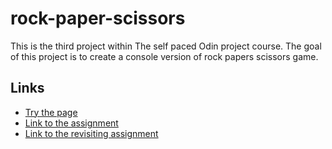 # rock-paper-scissors
This is the third project within The self paced Odin project course. The goal of this project is to create a console version of rock papers scissors game. 

## Links
- [Try the page](https://shefleris.github.io/odin-rock-paper-scissors)
- [Link to the assignment](https://www.theodinproject.com/lessons/foundations-rock-paper-scissors)
- [Link to the revisiting assignment](https://www.theodinproject.com/lessons/foundations-revisiting-rock-paper-scissors)